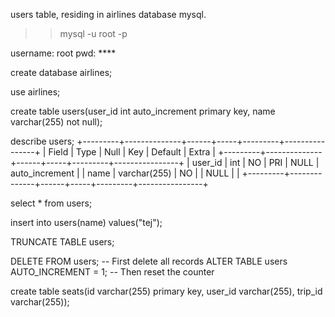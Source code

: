 users table, residing in airlines database mysql.


>> mysql -u root -p


username: root
pwd: ****


create database airlines;

use airlines;

create table users(user_id int auto_increment primary key, name varchar(255) not null);

describe users;
+---------+--------------+------+-----+---------+----------------+
| Field   | Type         | Null | Key | Default | Extra          |
+---------+--------------+------+-----+---------+----------------+
| user_id | int          | NO   | PRI | NULL    | auto_increment |
| name    | varchar(255) | NO   |     | NULL    |                |
+---------+--------------+------+-----+---------+----------------+

select * from users;

insert into users(name) values("tej");

TRUNCATE TABLE users;

DELETE FROM users; -- First delete all records
ALTER TABLE users AUTO_INCREMENT = 1; -- Then reset the counter




create table seats(id varchar(255) primary key, user_id varchar(255), trip_id varchar(255));
